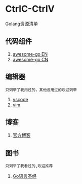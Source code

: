 # CtrlC-CtrlV
Golang资源清单

## 代码组件

1. [awesome-go EN](https://github.com/avelino/awesome-go)
2. [awesome-go CN](https://github.com/hackstoic/golang-open-source-projects)

## 编辑器  
`只列举了我用过的，其他没用过的欢迎列举 `
1. [vscode](https://code.visualstudio.com/)
2. [vim](https://github.com/fatih/vim-go)

## 博客 

1. [官方博客](https://blog.golang.org/)

## 图书 
`只列举了我看过的,欢迎推荐`
1. [Go语言圣经](https://github.com/golang-china/gopl-zh)